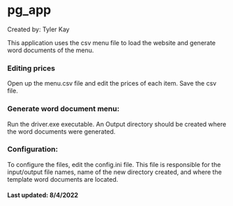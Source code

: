 # pg_app

Created by: Tyler Kay

This application uses the csv menu file to load the website and generate word documents of the menu.

### Editing prices

Open up the menu.csv file and edit the prices of each item. Save the csv file.

### Generate word document menu:

Run the driver.exe executable. An Output directory should be created where the word documents were generated.

### Configuration:

To configure the files, edit the config.ini file. This file is responsible for the input/output file names, name of the new directory created, and where the template word documents are located.

#### Last updated: 8/4/2022
